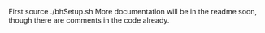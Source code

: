 First source ./bhSetup.sh
More documentation will be in the readme soon,
though there are comments in the code already.
